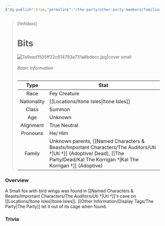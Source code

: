 ```yaml
---
{"dg-publish":true,"permalink":"/the-party/other-party-members/familiars/bit/","tags":["NPC"],"updated":"2025-08-29T22:44:58.202+01:00"}
---
```


> [!infobox]
> 
> # Bits
> ![7a9eed1505ff22c614783a731a8bdecc.jpg|cover small](/img/user/Admin/Attachments/7a9eed1505ff22c614783a731a8bdecc.jpg)
> ###### Basic Information
> 
>  Type | Stat |
> :----: | --- |
>  Race | Fey Creature |
>  Nationality | [[Locations/Itone Isles\|Itone Isles]] |
>  Class | Summon |
>  Age | Unknown|
>  Alignment | True Neutral |
>  Pronouns | He/ Him |
>  Family | Unknown parents, [[Named Characters & Beasts/Important Characters/The Auditors/Uti †\|Uti †]] (Adoptive/ Dead), [[The Party/Dead/Kal The Korrigan †\|Kal The Korrigan †]] (Adoptive)

### Overview
A Small fox with bird wings was found in [[Named Characters & Beasts/Important Characters/The Auditors/Uti †\|Uti †]]'s cave on [[Locations/Itone Isles\|Itone Isles]]. [[Other Information/Display Tags/The Party\|The Party]] let it out of its cage when found. 

### Trivia
